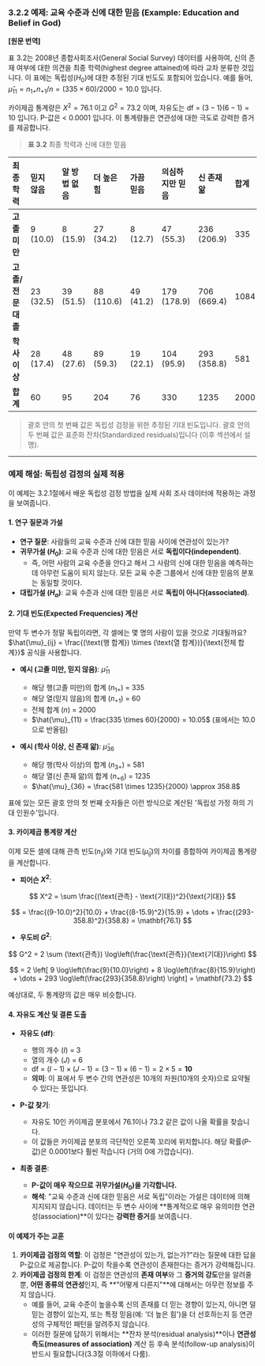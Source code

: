 ### **3.2.2 예제: 교육 수준과 신에 대한 믿음 (Example: Education and Belief in God)**

**[원문 번역]**

표 3.2는 2008년 종합사회조사(General Social Survey) 데이터를 사용하여, 신의 존재 여부에 대한 의견을 최종 학력(highest degree attained)에 따라 교차 분류한 것입니다. 이 표에는 독립성($H_0$)에 대한 추정된 기대 빈도도 포함되어 있습니다. 예를 들어, $\hat{\mu}_{11} = n_{1+}n_{+1}/n = (335 \times 60)/2000 = 10.0$ 입니다.

카이제곱 통계량은 $X^2 = 76.1$ 이고 $G^2 = 73.2$ 이며, 자유도는 df = $(3-1)(6-1) = 10$ 입니다. P-값은 < 0.0001 입니다. 이 통계량들은 연관성에 대한 극도로 강력한 증거를 제공합니다.

> **표 3.2** 최종 학력과 신에 대한 믿음

| **최종 학력** | **믿지 않음** | **알 방법 없음** | **더 높은 힘** | **가끔 믿음** | **의심하지만 믿음** | **신 존재 앎** | **합계** |
| :--- | :--- | :--- | :--- | :--- | :--- | :--- | :--- |
| **고졸 미만** | 9 (10.0) | 8 (15.9) | 27 (34.2) | 8 (12.7) | 47 (55.3) | 236 (206.9) | 335 |
| **고졸/전문대졸** | 23 (32.5) | 39 (51.5) | 88 (110.6) | 49 (41.2) | 179 (178.9) | 706 (669.4) | 1084 |
| **학사 이상** | 28 (17.4) | 48 (27.6) | 89 (59.3) | 19 (22.1) | 104 (95.9) | 293 (358.8) | 581 |
| **합계** | 60 | 95 | 204 | 76 | 330 | 1235 | 2000 |


> 괄호 안의 첫 번째 값은 독립성 검정을 위한 추정된 기대 빈도입니다.
> 괄호 안의 두 번째 값은 표준화 잔차(Standardized residuals)입니다 (이후 섹션에서 설명).

---

### **예제 해설: 독립성 검정의 실제 적용**

이 예제는 3.2.1절에서 배운 독립성 검정 방법을 실제 사회 조사 데이터에 적용하는 과정을 보여줍니다.

#### **1. 연구 질문과 가설**

*   **연구 질문**: 사람들의 교육 수준과 신에 대한 믿음 사이에 연관성이 있는가?
*   **귀무가설 ($H_0$)**: 교육 수준과 신에 대한 믿음은 서로 **독립이다(independent)**.
    *   즉, 어떤 사람의 교육 수준을 안다고 해서 그 사람의 신에 대한 믿음을 예측하는 데 아무런 도움이 되지 않는다. 모든 교육 수준 그룹에서 신에 대한 믿음의 분포는 동일할 것이다.
*   **대립가설 ($H_a$)**: 교육 수준과 신에 대한 믿음은 서로 **독립이 아니다(associated)**.

#### **2. 기대 빈도(Expected Frequencies) 계산**

만약 두 변수가 정말 독립이라면, 각 셀에는 몇 명의 사람이 있을 것으로 기대될까요? $\hat{\mu}_{ij} = \frac{(\text{행 합계}) \times (\text{열 합계})}{\text{전체 합계}}$ 공식을 사용합니다.

*   **예시 (고졸 미만, 믿지 않음)**: $\hat{\mu}_{11}$
    *   해당 행(고졸 미만)의 합계 ($n_{1+}$) = 335
    *   해당 열(믿지 않음)의 합계 ($n_{+1}$) = 60
    *   전체 합계 ($n$) = 2000
    *   $\hat{\mu}_{11} = \frac{335 \times 60}{2000} = 10.05$ (표에서는 10.0으로 반올림)

*   **예시 (학사 이상, 신 존재 앎)**: $\hat{\mu}_{36}$
    *   해당 행(학사 이상)의 합계 ($n_{3+}$) = 581
    *   해당 열(신 존재 앎)의 합계 ($n_{+6}$) = 1235
    *   $\hat{\mu}_{36} = \frac{581 \times 1235}{2000} \approx 358.8$

표에 있는 모든 괄호 안의 첫 번째 숫자들은 이런 방식으로 계산된 '독립성 가정 하의 기대 인원수'입니다.

#### **3. 카이제곱 통계량 계산**

이제 모든 셀에 대해 관측 빈도($n_{ij}$)와 기대 빈도($\hat{\mu}_{ij}$)의 차이를 종합하여 카이제곱 통계량을 계산합니다.

*   **피어슨 $X^2$**:

$$ X^2 = \sum \frac{(\text{관측} - \text{기대})^2}{\text{기대}} $$

$$ = \frac{(9-10.0)^2}{10.0} + \frac{(8-15.9)^2}{15.9} + \dots + \frac{(293-358.8)^2}{358.8} = \mathbf{76.1} $$

*   **우도비 $G^2$**:

$$ G^2 = 2 \sum (\text{관측}) \log\left(\frac{\text{관측}}{\text{기대}}\right) $$

$$ = 2 \left[ 9 \log\left(\frac{9}{10.0}\right) + 8 \log\left(\frac{8}{15.9}\right) + \dots + 293 \log\left(\frac{293}{358.8}\right) \right] = \mathbf{73.2} $$

예상대로, 두 통계량의 값은 매우 비슷합니다.

#### **4. 자유도 계산 및 결론 도출**

*   **자유도 (df)**:
    *   행의 개수 ($I$) = 3
    *   열의 개수 ($J$) = 6
    *   df = $(I-1) \times (J-1) = (3-1) \times (6-1) = 2 \times 5 = \mathbf{10}$
    *   **의미**: 이 표에서 두 변수 간의 연관성은 10개의 차원(10개의 숫자)으로 요약될 수 있다는 뜻입니다.

*   **P-값 찾기**:
    *   자유도 10인 카이제곱 분포에서 76.1이나 73.2 같은 값이 나올 확률을 찾습니다.
    *   이 값들은 카이제곱 분포의 극단적인 오른쪽 꼬리에 위치합니다. 해당 확률(P-값)은 0.0001보다 훨씬 작습니다 (거의 0에 가깝습니다).

*   **최종 결론**:
    *   **P-값이 매우 작으므로 귀무가설($H_0$)을 기각합니다.**
    *   **해석**: "교육 수준과 신에 대한 믿음은 서로 독립"이라는 가설은 데이터에 의해 지지되지 않습니다. 데이터는 두 변수 사이에 **통계적으로 매우 유의미한 연관성(association)**이 있다는 **강력한 증거**를 보여줍니다.

#### **이 예제가 주는 교훈**

1.  **카이제곱 검정의 역할**: 이 검정은 "연관성이 있는가, 없는가?"라는 질문에 대한 답을 P-값으로 제공합니다. P-값이 작을수록 연관성이 존재한다는 증거가 강력해집니다.
2.  **카이제곱 검정의 한계**: 이 검정은 연관성의 **존재 여부**와 그 **증거의 강도**만을 알려줄 뿐, **어떤 종류의 연관성**인지, 즉 **"어떻게 다른지"**에 대해서는 아무런 정보를 주지 않습니다.
    *   예를 들어, 교육 수준이 높을수록 신의 존재를 더 믿는 경향이 있는지, 아니면 덜 믿는 경향이 있는지, 또는 특정 믿음(예: '더 높은 힘')을 더 선호하는지 등 연관성의 구체적인 패턴을 알려주지 않습니다.
    *   이러한 질문에 답하기 위해서는 **잔차 분석(residual analysis)**이나 **연관성 측도(measures of association)** 계산 등 후속 분석(follow-up analysis)이 반드시 필요합니다(3.3절 이하에서 다룸).
